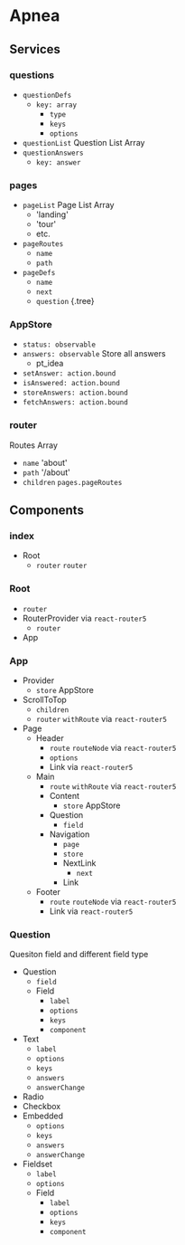 # Apnea

## Services

### questions

- `questionDefs`
  - `key: array`
    - `type`
    - `keys`
    - `options` 
- `questionList`
  Question List Array
- `questionAnswers`
  - `key: answer`

### pages

- `pageList`
  Page List Array
  - 'landing'
  - 'tour'
  - etc.
- `pageRoutes`
  - `name`
  - `path` 
- `pageDefs`
  - `name`
  - `next`
  - `question` 
{.tree}

### AppStore

- `status: observable`
- `answers: observable`
  Store all answers
  - pt_idea
- `setAnswer: action.bound`
- `isAnswered: action.bound`
- `storeAnswers: action.bound`
- `fetchAnswers: action.bound`

### router

Routes Array

- `name`
  'about'
- `path`
  '/about'
- `children`
  `pages.pageRoutes`

## Components

### index

- Root
  - `router`
    `router`

### Root

- `router`
- RouterProvider
  via `react-router5`
  - `router`
- App

### App

- Provider
  - `store`
    AppStore
- ScrollToTop
  - `children`
  - `router`
    `withRoute` via `react-router5`
- Page
  - Header
    - `route`
      `routeNode` via `react-router5`
    - `options`
    - Link
      via `react-router5`
  - Main
    - `route`
      `withRoute` via `react-router5`
    - Content
      - `store`
        AppStore
    - Question
      - `field` 
    - Navigation
      - `page` 
      - `store`
      - NextLink
        - `next`
      - Link
  - Footer
    - `route`
      `routeNode` via `react-router5`
    - Link
      via `react-router5`

### Question

Quesiton field and different field type

- Question
  - `field`
  - Field
    - `label`
    - `options`
    - `keys`
    - `component`
- Text
  - `label`
  - `options`
  - `keys`
  - `answers`
  - `answerChange`
- Radio
- Checkbox
- Embedded
  - `options`
  - `keys`
  - `answers`
  - `answerChange`
- Fieldset
  - `label`
  - `options`
  - Field
    - `label`
    - `options`
    - `keys`
    - `component`










